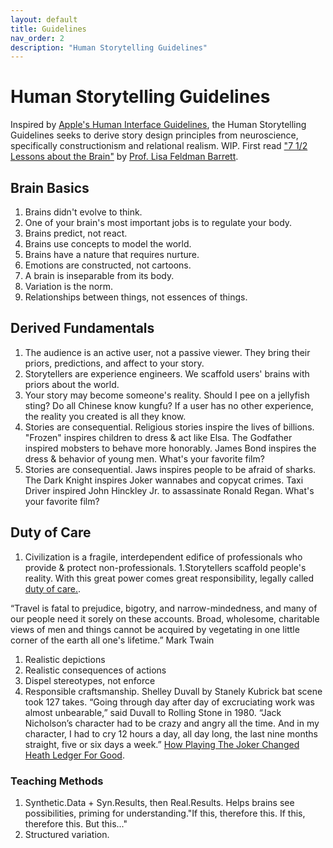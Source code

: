 ```yaml
---
layout: default
title: Guidelines
nav_order: 2
description: "Human Storytelling Guidelines"
---
```


# Human Storytelling Guidelines

Inspired by [Apple's Human Interface Guidelines](https://developer.apple.com/design/human-interface-guidelines/guidelines/overview), the Human Storytelling Guidelines seeks to derive story design principles from neuroscience, specifically constructionism and relational realism. WIP. First read ["7 1/2 Lessons about the Brain"](https://sevenandahalflessons.com/notes/Extended_notes_for_Seven_and_a_Half_Lessons_About_the_Brain) by [Prof. Lisa Feldman Barrett](https://lisafeldmanbarrett.com/).

## Brain Basics

1. Brains didn't evolve to think.
1. One of your brain's most important jobs is to regulate your body. 
1. Brains predict, not react.
1. Brains use concepts to model the world.
1. Brains have a nature that requires nurture.
1. Emotions are constructed, not cartoons.
1. A brain is inseparable from its body.
1. Variation is the norm.
1. Relationships between things, not essences of things.

## Derived Fundamentals

1. The audience is an active user, not a passive viewer. They bring their priors, predictions, and affect to your story.
1. Storytellers are experience engineers. We scaffold users' brains with priors about the world.
1. Your story may become someone's reality. Should I pee on a jellyfish sting? Do all Chinese know kungfu? If a user has no other experience, the reality you created is all they know. 
1. Stories are consequential. Religious stories inspire the lives of billions. "Frozen" inspires children to dress & act like Elsa. The Godfather inspired mobsters to behave more honorably. James Bond inspires the dress & behavior of young men. What's your favorite film?
1. Stories are consequential. Jaws inspires people to be afraid of sharks. The Dark Knight inspires Joker wannabes and copycat crimes. Taxi Driver inspired John Hinckley Jr. to assassinate Ronald Regan. What's your favorite film?


## Duty of Care

1. Civilization is a fragile, interdependent edifice of professionals who provide & protect non-professionals.
1.Storytellers scaffold people's reality. With this great power comes great responsibility, legally called [duty of care.]().

“Travel is fatal to prejudice, bigotry, and narrow-mindedness, and many of our people need it sorely on these accounts. Broad, wholesome, charitable views of men and things cannot be acquired by vegetating in one little corner of the earth all one's lifetime.”
Mark Twain


1. Realistic depictions 
1. Realistic consequences of actions
1. Dispel stereotypes, not enforce
1. Responsible craftsmanship. Shelley Duvall by Stanely Kubrick bat scene took 127 takes. “Going through day after day of excruciating work was almost unbearable,” said Duvall to Rolling Stone in 1980. “Jack Nicholson’s character had to be crazy and angry all the time. And in my character, I had to cry 12 hours a day, all day long, the last nine months straight, five or six days a week.” [How Playing The Joker Changed Heath Ledger For Good](https://www.looper.com/141474/how-playing-the-joker-changed-heath-ledger-for-good/).


### Teaching Methods

1. Synthetic.Data + Syn.Results, then Real.Results. Helps brains see possibilities, priming for understanding."If this, therefore this. If this, therefore this. But this..."
1. Structured variation.